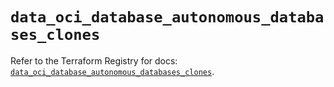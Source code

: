 # `data_oci_database_autonomous_databases_clones`

Refer to the Terraform Registry for docs: [`data_oci_database_autonomous_databases_clones`](https://registry.terraform.io/providers/hashicorp/oci/7.19.0/docs/data-sources/database_autonomous_databases_clones).
